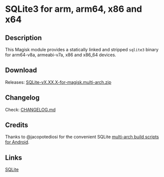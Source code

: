 # **SQLite3 for arm, arm64, x86 and x64**

## Description

This Magisk module provides a statically linked and stripped `sqlite3` binary for arm64-v8a, armeabi-v7a, x86 and x86_64 devices.

## Download

Releases: [SQLite-vX.XX.X-for-magisk.multi-arch.zip](https://github.com/rojenzaman/sqlite3-magisk-module/releases)

## Changelog

Check: [CHANGELOG.md](CHANGELOG.md)

## Credits

Thanks to @jacopotediosi for the convenient SQLite [multi-arch build scripts for Android](https://github.com/jacopotediosi/sqlite3-android).

## Links
[SQLite](https://www.sqlite.org/)
